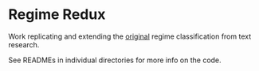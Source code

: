 Regime Redux
============

Work replicating and extending the
[original](https://github.com/s7minhas/regimeClassif) regime classification
from text research.

See READMEs in individual directories for more info on the code.
